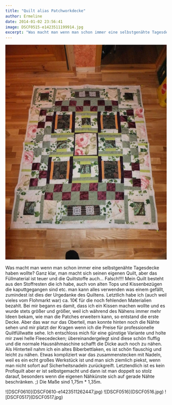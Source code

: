 ```yaml
---
title: "Quilt alias Patchworkdecke"
author: Ermeline
date: 2014-01-02 23:56:41
image: DSCF0515-e1423511199914.jpg
excerpt: "Was macht man wenn man schon immer eine selbstgenähte Tagesdecke haben wollte?"
---
```


![DSCF0515](DSCF0515-e1423511199914.jpg)

Was macht man wenn man schon immer eine selbstgenähte Tagesdecke haben wollte? Ganz klar, man macht sich seinen eigenen Quilt, aber das Füllmaterial ist teuer und die Quiltstoffe auch... Falsch!!!! Mein Quilt besteht aus den Stoffresten die ich habe, auch von alten Tops und Kissenbezügen die kaputtgegangen sind etc. man kann alles verwenden was einem gefällt, zumindest ist dies der Urgedanke des Quiltens. Letztlich habe ich (auch weil vieles vom Flohmarkt war) ca. 10€ für die noch fehlenden Materialien bezahlt. Bei mir begann es damit, dass ich ein Kissen machen wollte und es wurde stets größer und größer, weil ich während des Nähens immer mehr Ideen bekam, wie man die Patches erweitern kann, so entstand die erste Decke. Aber das war nur das Oberteil, man konnte hinten noch die Nähte sehen und mir platzt der Kragen wenn ich die Preise für professionelle Quiltfüllwatte sehe. Ich entschloss mich für eine günstige Variante und holte mir zwei helle Fleecedecken; übereinandergelegt sind diese schön fluffig und die normale Hausnähmaschine schafft die Dicke auch noch zu nähen. Als Hinterteil nahm ich ein altes Biberbettlaken, es ist schön flauschig und leicht zu nähen. Etwas kompliziert war das zusammenstecken mit Nadeln, weil es ein echt großes Werkstück ist und man sich ziemlich piekst, wenn man nicht sofort auf Sicherheitsnadeln zurückgreift. Letztendlich ist es kein Profiquilt aber er ist selbstgemacht und dann ist man doppelt so stolz darauf, besonders wenn die eigenen Nähkünste sich auf gerade Nähte beschränken. ;) Die Maße sind 1,75m \* 1,35m.

<div class="slideshow_landscape">
![DSCF0610](DSCF0610-e1423511262447.jpg)
![DSCF0516](DSCF0516.jpg)
![DSCF0517](DSCF0517.jpg)
</div>
